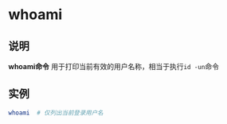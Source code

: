 # **whoami**

## 说明

**whoami命令** 用于打印当前有效的用户名称，相当于执行`id -un`命令

## 实例

```bash
whoami  # 仅列出当前登录用户名
```
